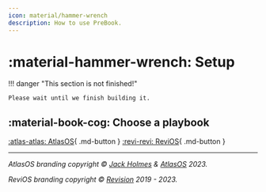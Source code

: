 ```yaml
---
icon: material/hammer-wrench
description: How to use PreBook.
---
```


# :material-hammer-wrench: Setup

!!! danger "This section is not finished!"

    Please wait until we finish building it.

## :material-book-cog: Choose a playbook

[:atlas-atlas: AtlasOS](../info/faq.md){ .md-button } [:revi-revi: ReviOS](../info/faq.md){ .md-button }



-----


*AtlasOS branding copyright &copy; [Jack Holmes](https://jackholmes.zip) & [AtlasOS](https://atlasos.net) 2023.*  

*ReviOS branding copyright &copy; [Revision](https://revi.cc) 2019 - 2023.* 
